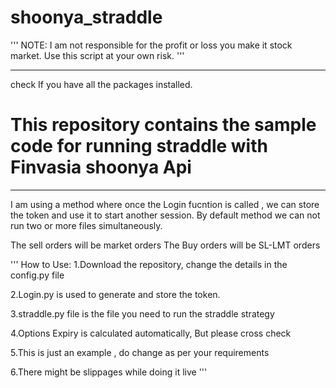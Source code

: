 # shoonya_straddle

'''
NOTE: 
I am not responsible for the profit or loss you make it stock market. 
Use this script at your own risk.
'''

*****
check If you have all the packages installed.

# This repository contains the sample code for running straddle with Finvasia shoonya Api

*****
I am using a method where once the Login fucntion is called , we can store the token and use it to start another session.
By default method we can not run two or more files simultaneously.

The sell orders will be market orders
The Buy orders will be SL-LMT orders


'''
How to Use:
1.Download the repository, change the details in the config.py file

2.Login.py is used to generate and store the token.

3.straddle.py file is the file you need to run the straddle strategy

4.Options Expiry is calculated automatically, But please cross check

5.This is just an example , do change as per your requirements

6.There might be slippages while doing it live
'''
